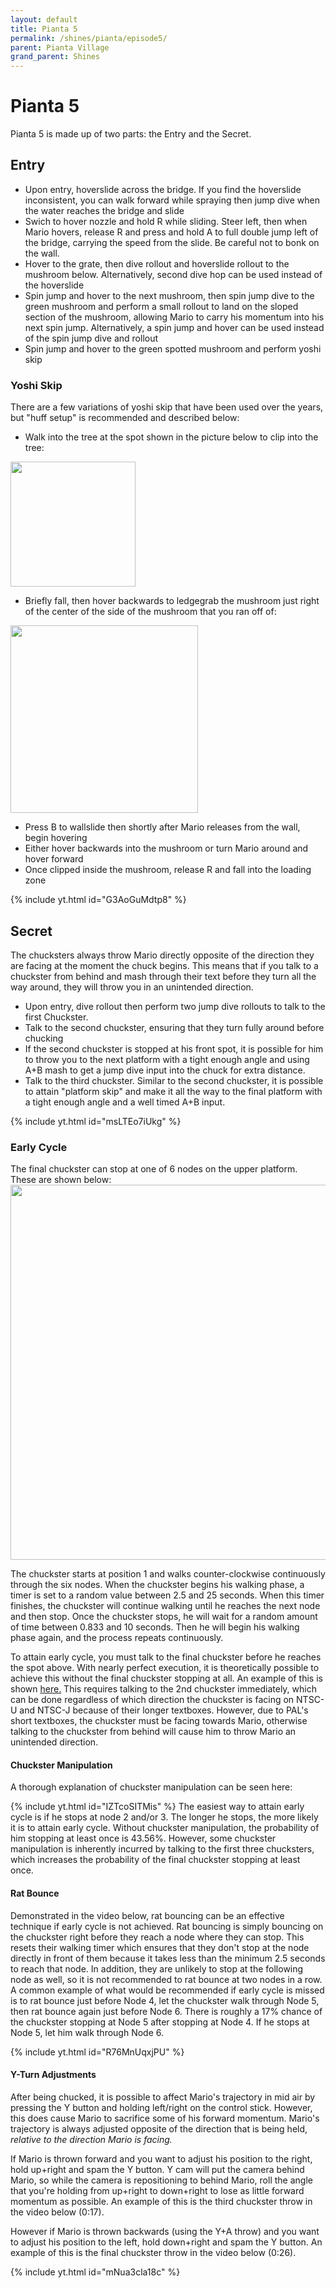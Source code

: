 ```yaml
---
layout: default 
title: Pianta 5
permalink: /shines/pianta/episode5/
parent: Pianta Village
grand_parent: Shines
---
```

# Pianta 5
Pianta 5 is made up of two parts: the Entry and the Secret.

## Entry
- Upon entry, hoverslide across the bridge. If you find the hoverslide inconsistent, you can walk forward while spraying then jump dive when the water reaches the bridge and slide
- Swich to hover nozzle and hold R while sliding. Steer left, then when Mario hovers, release R and press and hold A to full double jump left of the bridge, carrying the speed from the slide. Be careful not to bonk on the wall. 
- Hover to the grate, then dive rollout and hoverslide rollout to the mushroom below. Alternatively, second dive hop can be used instead of the hoverslide
- Spin jump and hover to the next mushroom, then spin jump dive to the green mushroom and perform a small rollout to land on the sloped section of the mushroom, allowing Mario to carry his momentum into his next spin jump.  Alternatively, a spin jump and hover can be used instead of the spin jump dive and rollout
- Spin jump and hover to the green spotted mushroom and perform yoshi skip
### Yoshi Skip
There are a few variations of yoshi skip that have been used over the years, but "huff setup" is recommended and described below:
- Walk into the tree at the spot shown in the picture below to clip into the tree:

<img src="https://cdn.discordapp.com/attachments/941086197885833266/1090818184375967814/image.png" width="200">

- Briefly fall, then hover backwards to ledgegrab the mushroom just right of the center of the side of the mushroom that you ran off of:

<img src="https://cdn.discordapp.com/attachments/941086197885833266/1090818933893890058/image.png" width="300">

- Press B to wallslide then shortly after Mario releases from the wall, begin hovering
- Either hover backwards into the mushroom or turn Mario around and hover forward
- Once clipped inside the mushroom, release R and fall into the loading zone

{% include yt.html id="G3AoGuMdtp8" %}
## Secret
The chucksters always throw Mario directly opposite of the direction they are facing at the moment the chuck begins. This means that if you talk to a chuckster from behind and mash through their text before they turn all the way around, they will throw you in an unintended direction.
- Upon entry, dive rollout then perform two jump dive rollouts to talk to the first Chuckster.
- Talk to the second chuckster, ensuring that they turn fully around before chucking
- If the second chuckster is stopped at his front spot, it is possible for him to throw you to the next platform with a tight enough angle and using A+B mash to get a jump dive input into the chuck for extra distance.
- Talk to the third chuckster. Similar to the second chuckster, it is possible to attain "platform skip" and make it all the way to the final platform with a tight enough angle and a well timed A+B input.

{% include yt.html id="msLTEo7iUkg" %}
### Early Cycle
The final chuckster can stop at one of 6 nodes on the upper platform. These are shown below:
<img src="https://cdn.discordapp.com/attachments/941086197885833266/1060043368656285778/image.png" width="600">

The chuckster starts at position 1 and walks counter-clockwise continuously through the six nodes. When the chuckster begins his walking phase, a timer is set to a random value between 2.5 and 25 seconds. When this timer finishes, the chuckster will continue walking until he reaches the next node and then stop. Once the chuckster stops, he will wait for a random amount of time between 0.833 and 10 seconds. Then he will begin his walking phase again, and the process repeats continuously.

To attain early cycle, you must talk to the final chuckster before he reaches the spot above. With nearly perfect execution, it is theoretically possible to achieve this without the final chuckster stopping at all. An example of this is shown [here.](https://i.imgur.com/8AOMuMy.mp4) This requires talking to the 2nd chuckster immediately, which can be done regardless of which direction the chuckster is facing on NTSC-U and NTSC-J because of their longer textboxes. However, due to PAL's short textboxes, the chuckster must be facing towards Mario, otherwise talking to the chuckster from behind will cause him to throw Mario an unintended direction.
#### **Chuckster Manipulation**
A thorough explanation of chuckster manipulation can be seen here:

{% include yt.html id="IZTcoSITMis" %}
The easiest way to attain early cycle is if he stops at node 2 and/or 3. The longer he stops, the more likely it is to attain early cycle. Without chuckster manipulation, the probability of him stopping at least once is 43.56%. However, some chuckster manipulation is inherently incurred by talking to the first three chucksters, which increases the probability of the final chuckster stopping at least once.
#### **Rat Bounce**
Demonstrated in the video below, rat bouncing can be an effective technique if early cycle is not achieved. Rat bouncing is simply bouncing on the chuckster right before they reach a node where they can stop. This resets their walking timer which ensures that they don't stop at the node directly in front of them because it takes less than the minimum 2.5 seconds to reach that node. In addition, they are unlikely to stop at the following node as well, so it is not recommended to rat bounce at two nodes in a row. A common example of what would be recommended if early cycle is missed is to rat bounce just before Node 4, let the chuckster walk through Node 5, then rat bounce again just before Node 6. There is roughly a 17% chance of the chuckster stopping at Node 5 after stopping at Node 4. If he stops at Node 5, let him walk through Node 6.

{% include yt.html id="R76MnUqxjPU" %}
#### **Y-Turn Adjustments**
After being chucked, it is possible to affect Mario's trajectory in mid air by pressing the Y button and holding left/right on the control stick. However, this does cause Mario to sacrifice some of his forward momentum. Mario's trajectory is always adjusted opposite of the direction that is being held, _relative to the direction Mario is facing._

If Mario is thrown forward and you want to adjust his position to the right, hold up+right and spam the Y button. Y cam will put the camera behind Mario, so while the camera is repositioning to behind Mario, roll the angle that you're holding from up+right to down+right to lose as little forward momentum as possible. An example of this is the third chuckster throw in the video below (0:17).

However if Mario is thrown backwards (using the Y+A throw) and you want to adjust his position to the left, hold down+right and spam the Y button. An example of this is the final chuckster throw in the video below (0:26).

{% include yt.html id="mNua3cla18c" %}
